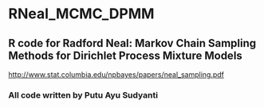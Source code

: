# RNeal_MCMC_DPMM

## R code for Radford Neal: Markov Chain Sampling Methods for Dirichlet Process Mixture Models 
http://www.stat.columbia.edu/npbayes/papers/neal_sampling.pdf

### All code written by Putu Ayu Sudyanti
